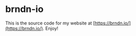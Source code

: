 # brndn-io

This is the source code for my website at [https://brndn.io/](https://brndn.io/). Enjoy!
